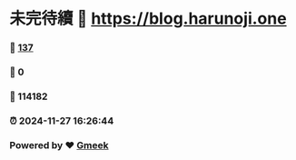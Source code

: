 # 未完待續 :link: https://blog.harunoji.one 
### :page_facing_up: [137](https://blog.harunoji.one/tag.html) 
### :speech_balloon: 0 
### :hibiscus: 114182 
### :alarm_clock: 2024-11-27 16:26:44 
### Powered by :heart: [Gmeek](https://github.com/Meekdai/Gmeek)

